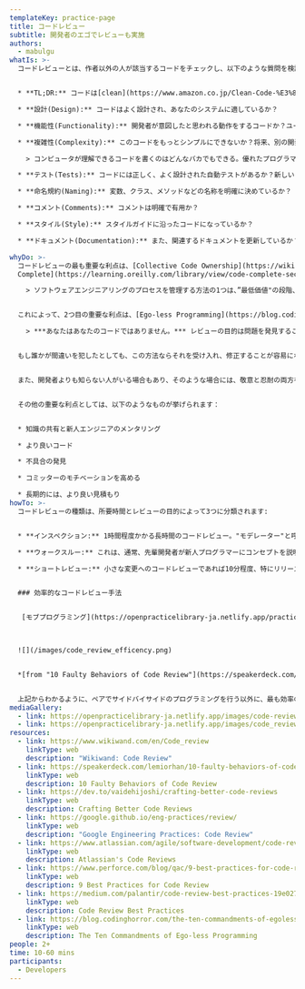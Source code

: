 ```yaml
---
templateKey: practice-page
title: コードレビュー
subtitle: 開発者のエゴでレビューも実施
authors:
  - mabulgu
whatIs: >-
  コードレビューとは、作者以外の人が該当するコードをチェックし、以下のような質問を検討するソフトウェアの品質保証のためのアクティビティです:


  * **TL;DR:** コードは[clean](https://www.amazon.co.jp/Clean-Code-%E3%82%A2%E3%82%B8%E3%83%A3%E3%82%A4%E3%83%AB%E3%82%BD%E3%83%95%E3%83%88%E3%82%A6%E3%82%A7%E3%82%A2%E9%81%94%E4%BA%BA%E3%81%AE%E6%8A%80-%E3%82%A2%E3%82%B9%E3%82%AD%E3%83%BC%E3%83%89%E3%83%AF%E3%83%B3%E3%82%B4-%EF%BC%B2%EF%BD%8F%EF%BD%82%EF%BD%85%EF%BD%92%EF%BD%94-%EF%BC%A3%EF%BC%8E%EF%BC%AD%EF%BD%81%EF%BD%92%EF%BD%94%EF%BD%89%EF%BD%8E-ebook/dp/B078HYWY5X/ref=sr_1_1?__mk_ja_JP=%E3%82%AB%E3%82%BF%E3%82%AB%E3%83%8A&crid=1SSD3RDZLZ8FC&keywords=clean+code&qid=16641)か? :)

  * **設計(Design):** コードはよく設計され、あなたのシステムに適しているか？

  * **機能性(Functionality):** 開発者が意図したと思われる動作をするコードか？ユーザーにとって正しい動作か？要求事項を見ると、すべてのケース/機能が完全に実装されているか？

  * **複雑性(Complexity):** このコードをもっとシンプルにできないか？将来、別の開発者がこのコードに出会ったとき、簡単に理解して使うことができるだろうか？マーティン・ファウラー氏の著書[Refactoring: Improving the Design of Existing Code](https://www.amazon.co.jp/%E3%83%AA%E3%83%95%E3%82%A1%E3%82%AF%E3%82%BF%E3%83%AA%E3%83%B3%E3%82%B0-%E7%AC%AC2%E7%89%88-%E6%97%A2%E5%AD%98%E3%81%AE%E3%82%B3%E3%83%BC%E3%83%89%E3%82%92%E5%AE%89%E5%85%A8%E3%81%AB%E6%94%B9%E5%96%84%E3%81%99%E3%82%8B-OBJECT-TECHNOLOGY/dp/4274224546/ref=pd_lpo_1?pd_rd_i=4274224546&psc=1)の中で述べているように:

    > コンピュータが理解できるコードを書くのはどんなバカでもできる。優れたプログラマーは、人間が理解できるコードを書きます。

  * **テスト(Tests):** コードには正しく、よく設計された自動テストがあるか？新しい自動テストは新しいコードに対して十分か？コードの変更に伴い、既存の自動テストは書き直す必要があるか？

  * **命名規約(Naming):** 変数、クラス、メソッドなどの名称を明確に決めているか？

  * **コメント(Comments):** コメントは明確で有用か？

  * **スタイル(Style):** スタイルガイドに沿ったコードになっているか？

  * **ドキュメント(Documentation):** また、関連するドキュメントを更新しているか？

whyDo: >-
  コードレビューの最も重要な利点は、[Collective Code Ownership](https://wiki.c2.com/?CollectiveCodeOwnership)です。これは、あらゆるプロジェクトの"[Code Ownership](https://martinfowler.com/bliki/CodeOwnership.html)"は、個人ではなく、チームそのものに属するという[eXtreme Programming (XP)](http://www.extremeprogramming.org/) のプラクティスです。スティーブ・マコーネルは、彼の著書 "[Code
  Complete](https://learning.oreilly.com/library/view/code-complete-second/0735619670/)" の中で、このことを"Collective Ownership in Construction（構造における集団所有）"と呼んでいます。これは、すべてのコードが貢献者(contributors)のグループによって所有され、貢献者はそれぞれ平等に、集団で所有するプロジェクトにアクセスし、変更することができるという考え方です:

    > ソフトウェアエンジニアリングのプロセスを管理する方法の1つは、”最低価値"の段階、つまり、投資が最も少なく、問題の修正に最もコストがかからない段階で問題を発見することです。この目標を達成するために、開発者は”クオリティゲート"と呼ばれる定期的なテストやレビューを行い、ある段階での製品の品質が次の段階に進むのに十分であるかどうかを判断するのである。


  これによって、2つ目の重要な利点は、[Ego-less Programming](https://blog.codinghorror.com/the-ten-commandments-of-egoless-programming/)が挙げられます。ジェフ・アトウッドがブログ記事で以下のように述べています：

    > ***あなたはあなたのコードではありません。*** レビューの目的は問題を発見することであり、問題は必ず発見されることを忘れないでください。問題が発見されても、それを個人的に受け止めないでください。


  もし誰かが間違いを犯したとしても、この方法ならそれを受け入れ、修正することが容易になります。そして、***"あなたがどれだけ '空手'を知っていても"***、ジェフ・アトウッドが言うように、***"他の誰かがもっと知っている"***のです。


  また、開発者よりも知らない人がいる場合もあり、そのような場合には、敬意と忍耐の両方を示さなければなりません。コードレビューによって、開発者はこれらのことを短時間で理解することができます。


  その他の重要な利点としては、以下のようなものが挙げられます：


  * 知識の共有と新人エンジニアのメンタリング

  * より良いコード

  * 不具合の発見

  * コミッターのモチベーションを高める

  * 長期的には、より良い見積もり
howTo: >-
  コードレビューの種類は、所要時間とレビューの目的によって3つに分類されます:


  * **インスペクション:** 1時間程度かかる長時間のコードレビュー。"モデレーター"と呼ばれる第三者がこのセッションに参加し、1時間以上かかることも大いにあり得るレビューの進行をモデレートします。この場合、これ以降はパフォーマンスや細部へのこだわりが低下する傾向があります。

  * **ウォークスルー:** これは、通常、先輩開発者が新人プログラマーにコンセプトを説明するための教育機会を提供することを目的としたワーキングミーティングに変化する、より時間のかからない中堅レベルのコードのためのものです。

  * **ショートレビュー:** 小さな変更へのコードレビューであれば10分程度、特にリリースフィックスやバグフィックスは非常に短い時間で修正することができます。


  ### 効率的なコードレビュー手法


   [モブプログラミング](https://openpracticelibrary-ja.netlify.app/practice/mob-programming/)、[ペアプログラミング](https://openpracticelibrary-ja.netlify.app/practice/pair-programming/)、 -あるいは[ピンポンプログラミング](https://openpracticelibrary-ja.netlify.app/practice/ping-pong-programming/)のようなサブメソッド- は、コードレビューの利点を提供し、コードレビューの定義によく合っているので、コードレビュー技法としてカウントすることができます。ただ、"ペアプログラミング"の場合は、レビュアーと並んで座り、コードを書きながらレビューされるという違いがあります。そのため、効率性のレベルはそれぞれ異なり、効率の高いものから低いものへと以下のように分類することができます:
  


  ![](/images/code_review_efficency.png)


  *[from "10 Faulty Behaviors of Code Review"](https://speakerdeck.com/lemiorhan/10-faulty-behaviors-of-code-review?slide=7)*


  上記からわかるように、ペアでサイドバイサイドのプログラミングを行う以外に、最も効率の良いコードレビュー手法は"プルリクエスト"を開くことで、これはGitHubやGitLabなどのgitプロバイダで活発に使われている非常に効率の良い技術です。
mediaGallery:
  - link: https://openpracticelibrary-ja.netlify.app/images/code-review.png
  - link: https://openpracticelibrary-ja.netlify.app/images/code_review_efficency.png
resources:
  - link: https://www.wikiwand.com/en/Code_review
    linkType: web
    description: "Wikiwand: Code Review"
  - link: https://speakerdeck.com/lemiorhan/10-faulty-behaviors-of-code-review
    linkType: web
    description: 10 Faulty Behaviors of Code Review
  - link: https://dev.to/vaidehijoshi/crafting-better-code-reviews
    linkType: web
    description: Crafting Better Code Reviews
  - link: https://google.github.io/eng-practices/review/
    linkType: web
    description: "Google Engineering Practices: Code Review"
  - link: https://www.atlassian.com/agile/software-development/code-reviews
    linkType: web
    description: Atlassian's Code Reviews
  - link: https://www.perforce.com/blog/qac/9-best-practices-for-code-review
    linkType: web
    description: 9 Best Practices for Code Review
  - link: https://medium.com/palantir/code-review-best-practices-19e02780015f
    linkType: web
    description: Code Review Best Practices
  - link: https://blog.codinghorror.com/the-ten-commandments-of-egoless-programming/
    linkType: web
    description: The Ten Commandments of Ego-less Programming
people: 2+
time: 10-60 mins
participants:
  - Developers
---
```

